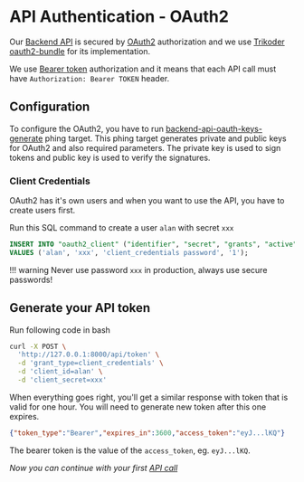 # API Authentication - OAuth2

Our [Backend API](./introduction-to-backend-api.md) is secured by [OAuth2](https://oauth.net/2/) authorization and we use [Trikoder oauth2-bundle](https://github.com/trikoder/oauth2-bundle) for its implementation.

We use [Bearer token](https://oauth.net/2/bearer-tokens/) authorization and it means that each API call must have `Authorization: Bearer TOKEN` header.

## Configuration

To configure the OAuth2, you have to run [backend-api-oauth-keys-generate](../introduction/console-commands-for-application-management-phing-targets.md#backend-api-oauth-keys-generate) phing target.
This phing target generates private and public keys for OAuth2 and also required parameters. The private key is used to sign tokens and public key is used to verify the signatures.

### Client Credentials

OAuth2 has it's own users and when you want to use the API, you have to create users first.

Run this SQL command to create a user `alan` with secret `xxx`

```sql
INSERT INTO "oauth2_client" ("identifier", "secret", "grants", "active")
VALUES ('alan', 'xxx', 'client_credentials password', '1');
```

!!! warning
    Never use password `xxx` in production, always use secure passwords!

## Generate your API token

Run following code in bash

```sh
curl -X POST \
  'http://127.0.0.1:8000/api/token' \
  -d 'grant_type=client_credentials' \
  -d 'client_id=alan' \
  -d 'client_secret=xxx'
```

When everything goes right, you'll get a similar response with token that is valid for one hour.
You will need to generate new token after this one expires.
```json
{"token_type":"Bearer","expires_in":3600,"access_token":"eyJ...lKQ"}
```

The bearer token is the value of the `access_token`, eg. `eyJ...lKQ`.

*Now you can continue with your first [API call](./introduction-to-backend-api.md)*

